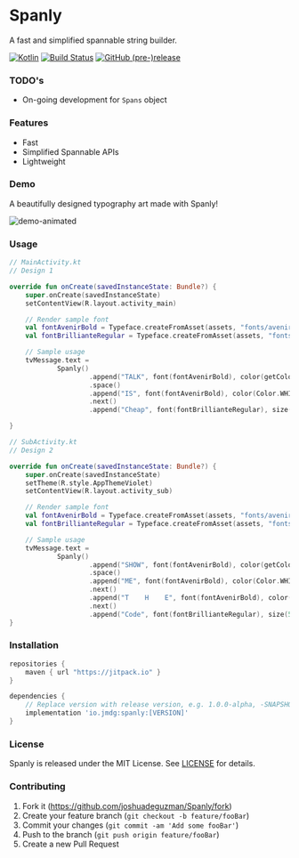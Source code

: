 # Spanly
A fast and simplified spannable string builder.

[![Kotlin](https://img.shields.io/badge/Kotlin-1.3.21-green.svg)](http://kotlinlang.org)
[![Build Status](https://travis-ci.com/joshuadeguzman/Spanly.svg?branch=master)](https://travis-ci.com/joshuadeguzman/Spanly)
[![GitHub (pre-)release](https://img.shields.io/github/release/joshuadeguzman/spanly/all.svg?style=flat-square)
](./../../releases)

### TODO's

- On-going development for `Spans` object

### Features

- Fast
- Simplified Spannable APIs
- Lightweight

### Demo

A beautifully designed typography art made with Spanly!

![demo-animated](https://github.com/joshuadeguzman/Spanly/blob/master/screenshots/demo_animated.gif)

### Usage

```kotlin
// MainActivity.kt
// Design 1

override fun onCreate(savedInstanceState: Bundle?) {
    super.onCreate(savedInstanceState)
    setContentView(R.layout.activity_main)

    // Render sample font
    val fontAvenirBold = Typeface.createFromAsset(assets, "fonts/avenir_bold.ttc")
    val fontBrillianteRegular = Typeface.createFromAsset(assets, "fonts/brilliante_regular.ttf")

    // Sample usage
    tvMessage.text =
            Spanly()
                    .append("TALK", font(fontAvenirBold), color(getColor(R.color.colorOrange)), size(1.5f), italic())
                    .space()
                    .append("IS", font(fontAvenirBold), color(Color.WHITE), underline(), size(1.5f))
                    .next()
                    .append("Cheap", font(fontBrillianteRegular), size(5f), color(getColor(R.color.colorBlueLight)))

}

```

```kotlin
// SubActivity.kt
// Design 2

override fun onCreate(savedInstanceState: Bundle?) {
    super.onCreate(savedInstanceState)
    setTheme(R.style.AppThemeViolet)
    setContentView(R.layout.activity_sub)

    // Render sample font
    val fontAvenirBold = Typeface.createFromAsset(assets, "fonts/avenir_bold.ttc")
    val fontBrillianteRegular = Typeface.createFromAsset(assets, "fonts/brilliante_regular.ttf")

    // Sample usage
    tvMessage.text =
            Spanly()
                    .append("SHOW", font(fontAvenirBold), color(getColor(R.color.colorOrange)), size(1.5f), strike())
                    .space()
                    .append("ME", font(fontAvenirBold), color(Color.WHITE), italic(), size(1.5f))
                    .next()
                    .append("T    H    E", font(fontAvenirBold), color(getColor(R.color.colorVioletLight)), size(1.5f))
                    .next()
                    .append("Code", font(fontBrillianteRegular), size(5f), color(getColor(R.color.colorVioletLight)))
}
```

### Installation

```gradle
repositories {
    maven { url "https://jitpack.io" }
}

dependencies {
    // Replace version with release version, e.g. 1.0.0-alpha, -SNAPSHOT
    implementation 'io.jmdg:spanly:[VERSION]'
}
```

### License

Spanly is released under the MIT License. See [LICENSE](https://github.com/joshuadeguzman/Spanly/blob/master/LICENSE) for details.

### Contributing

1. Fork it (<https://github.com/joshuadeguzman/Spanly/fork>)
2. Create your feature branch (`git checkout -b feature/fooBar`)
3. Commit your changes (`git commit -am 'Add some fooBar'`)
4. Push to the branch (`git push origin feature/fooBar`)
5. Create a new Pull Request
